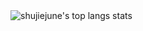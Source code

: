 <img align="left" alt="shujiejune's top langs stats" src="https://github-readme-stats-drab-five-17.vercel.app/api/top-langs/?username=shujiejune&card_width=300&size_weight=1&count_weight=0&langs_count=8&layout=compact&theme=solarized-light&hide=html,css,ejs,shaderlab,hlsl" />

<!--
**shujiejune/shujiejune** is a ✨ _special_ ✨ repository because its `README.md` (this file) appears on your GitHub profile.

Here are some ideas to get you started:

- 🔭 I’m currently working on ...
- 🌱 I’m currently learning ...
- 👯 I’m looking to collaborate on ...
- 🤔 I’m looking for help with ...
- 💬 Ask me about ...
- 📫 How to reach me: ...
- 😄 Pronouns: ...
- ⚡ Fun fact: ...
-->
